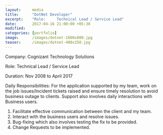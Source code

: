 ```yaml
---
layout:     media
title:      "DotNet Developer"
excerpt:    "Role:     Technical Lead / Service Lead"
date:       2017-04-16 21:00:00 +05:30
modified:   
categories: [portfolio]
image:      /images/dotnet-1600x800.jpg
teaser:     /images/dotnet-400x250.jpg
---
```

Company:  Cognizant Technology Solutions

Role:     Technical Lead / Service Lead

Duration: Nov 2008 to April 2017

Daily Responsibilities: For the application supported by my team, work on the job issues/Incident tickets raised and ensure timely resolution to avoid business outage to clients. Support also involves daily interactions with Business users.
1. Facilitate effective communication between the client and my team.
2. Interact with the business users and resolve issues.
3. Bug-fixing which also involves testing the fix to be provided.
4. Change Requests to be implemented.

